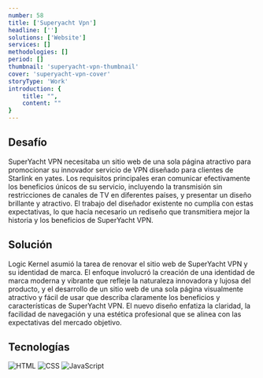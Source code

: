 ```yaml
---
number: 58
title: ['Superyacht Vpn']
headline: ['']
solutions: ['Website']
services: []
methodologies: []
period: []
thumbnail: 'superyacht-vpn-thumbnail'
cover: 'superyacht-vpn-cover'
storyType: 'Work'
introduction: {
    title: "",
    content: ""
}
---
```


## Desafío

SuperYacht VPN necesitaba un sitio web de una sola página atractivo para promocionar su innovador servicio de VPN diseñado para clientes de Starlink en yates. Los requisitos principales eran comunicar efectivamente los beneficios únicos de su servicio, incluyendo la transmisión sin restricciones de canales de TV en diferentes países, y presentar un diseño brillante y atractivo. El trabajo del diseñador existente no cumplía con estas expectativas, lo que hacía necesario un rediseño que transmitiera mejor la historia y los beneficios de SuperYacht VPN.

## Solución

Logic Kernel asumió la tarea de renovar el sitio web de SuperYacht VPN y su identidad de marca. El enfoque involucró la creación de una identidad de marca moderna y vibrante que refleje la naturaleza innovadora y lujosa del producto, y el desarrollo de un sitio web de una sola página visualmente atractivo y fácil de usar que describa claramente los beneficios y características de SuperYacht VPN. El nuevo diseño enfatiza la claridad, la facilidad de navegación y una estética profesional que se alinea con las expectativas del mercado objetivo.

## Tecnologías

<div class="story_story__mainContent__technologies__v5XXm">
  <div class="story_story__mainContent__technologies__images__6NSg5">
    <div>
      <img loading="lazy" src="/technologies/html.svg" alt="HTML"/>
      <img loading="lazy" src="/technologies/css.svg" alt="CSS"/>
      <img loading="lazy" src="/technologies/javascript.svg" alt="JavaScript"/>
    </div>
  </div>
</div>